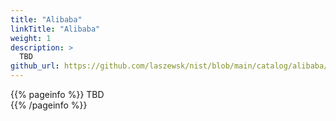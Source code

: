 ```yaml
---
title: "Alibaba"
linkTitle: "Alibaba"
weight: 1
description: >
  TBD
github_url: https://github.com/laszewsk/nist/blob/main/catalog/alibaba/_index.md
---
```


{{% pageinfo %}}
TBD  
{{% /pageinfo %}}


 